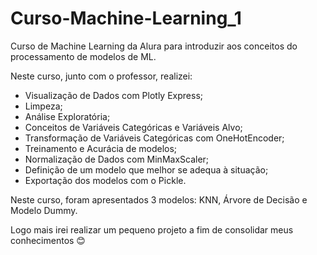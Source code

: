 # Curso-Machine-Learning_1

Curso de Machine Learning da Alura para introduzir aos conceitos do processamento de modelos de ML.

Neste curso, junto com o professor, realizei:

- Visualização de Dados com Plotly Express;
- Limpeza;
- Análise Exploratória;
- Conceitos de Variáveis Categóricas e Variáveis Alvo;
- Transformação de Variáveis Categóricas com OneHotEncoder;
- Treinamento e Acurácia de modelos;
- Normalização de Dados com MinMaxScaler;
- Definição de um modelo que melhor se adequa à situação;
- Exportação dos modelos com o Pickle.

Neste curso, foram apresentados 3 modelos: KNN, Árvore de Decisão e Modelo Dummy.

Logo mais irei realizar um pequeno projeto a fim de consolidar meus conhecimentos 😊
